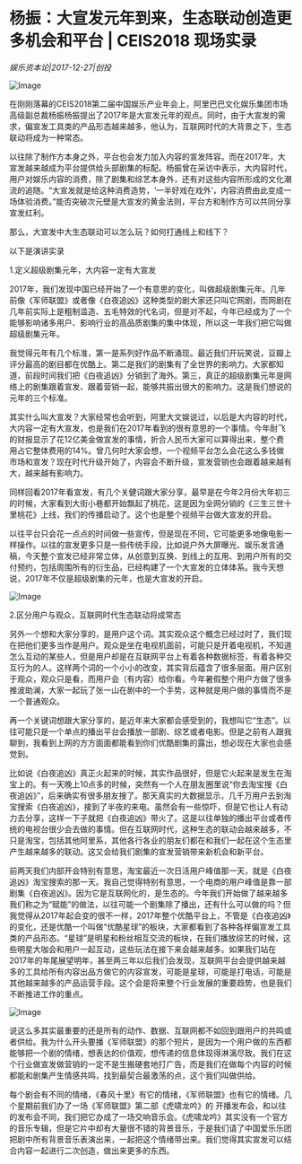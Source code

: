 # 杨振：大宣发元年到来，生态联动创造更多机会和平台 | CEIS2018 现场实录

*娱乐资本论|2017-12-27|创投*

![Image](http://p3.pstatp.com/large/593b00059323e526d11a)

在刚刚落幕的CEIS2018第二届中国娱乐产业年会上，阿里巴巴文化娱乐集团市场高级副总裁杨振杨振提出了2017年是大宣发元年的观点。同时，由于大宣发的需求，偏宣发工具类的产品形态越来越多，他认为，互联网时代的大背景之下，生态联动将成为一种常态。

以往除了制作方本身之外，平台也会发力加入内容的宣发阵容。而在2017年，大宣发越来越成为平台提供给头部剧集的标配。杨振曾在采访中表示，大内容时代，用户对娱乐内容的消费，除了剧集和综艺本身外，还有对这些内容所形成的文化潮流的追随。“大宣发就是给这种消费造势，‘一半好戏在戏外’，内容消费由此变成一场体验消费。”能否突破次元壁是大宣发的黄金法则，平台方和制作方可以共同分享宣发红利。

那么，大宣发中大生态联动可以怎么玩？如何打通线上和线下？

以下是演讲实录

1.定义超级剧集元年，大内容一定有大宣发

2017年，我们发现中国已经开始了一个有意思的变化，叫做超级剧集元年。几年前像《军师联盟》或者像《白夜追凶》这种类型的剧大家还只叫它网剧，而网剧在几年前实际上是粗制滥造、五毛特效的代名词，但是对不起，今年已经成为了一个能够影响诸多用户、影响行业的高品质剧集的集中体现，所以这一年我们把它叫做超级剧集元年。

我觉得元年有几个标准，第一是系列好作品不断涌现。最近我们开玩笑说，豆瓣上评分最高的剧目都在优酷上。第二是我们的剧集有了全世界的影响力。大家都知道，前段时间我们把《白夜追凶》分销到了海外。第三，真正的超级剧集元年是网络上的剧集跟着宣发、跟着营销一起，能够共振出很大的影响力。这是我们想说的元年的三个标准。

其实什么叫大宣发？大家经常也会听到，阿里大文娱说过，以后是大内容的时代，大内容一定有大宣发，也是我们在2017年看到的很有意思的一个事情。今年耐飞的财报显示了花12亿美金做宣发的事情，折合人民币大家可以算得出来，整个费用占它整体费用的14%。曾几何时大家会想，一个视频平台怎么会花这么多钱做市场和宣发？现在时代升级开始了，内容会不断升级，宣发营销也会跟着越来越有大，越来越有影响力。

同样回看2017年看宣发，有几个关健词跟大家分享，最早是在今年2月份大年初三的时候，大家看到大街小巷都开始飘起了桃花，这是因为全网分销的《三生三世十里桃花》上线，我们的传播启动了。这个也是整个视频平台做大宣发的开启。

以往平台只会花一点点的时间做一些宣传，但是现在不同，它可能更多地像电影一样操作。以往的宣发更多只是一些传统手段，比如说户外大屏曝光、娱乐发言通稿，今天整个宣发已经非常立体，从创意到互换、到线上的互用、到用户所有的交付预约，包括周围所有的衍生品，已经构建了一个大宣发的立体体系。我今天想说，2017年不仅是超级剧集的元年，也是大宣发的开启。

![Image](http://p2.pstatp.com/large/5942000139dc21651616)

2.区分用户与观众，互联网时代生态联动将成常态

另外一个想和大家分享的，是用户这个词。其实观众这个概念已经过时了，我们现在把他们更多当作是用户。观众是坐在电视机面前，可能只是开着电视机，不知道怎么互动的某些人，但是用户却是在互联网平台上有着各种数据标签，有着各种交互行为的人。这样两个词的一个小小的改变，其实背后蕴含了很多层面。用户区别于观众，观众只是看，而用户会（有内容）给你看。今年暑假整个用户方做了很多推波助澜，大家一起玩了张一山在剧中的一个手势，这种就是用户做的事情而不是一个普通观众。

再一个关键词想跟大家分享的，是近年来大家都会感受到的，我想叫它“生态”。以往可能只是一个单点的播出平台会播放一部剧、综艺或者电影。但是之前有人跟我聊到，我看到上网的方方面面都能看到你们优酷剧集的露出，想必现在大家也会感觉到。

比如说《白夜追凶》真正火起来的时候，其实作品很好，但是它火起来是发生在淘宝上的。有一天晚上10点多的时候，突然有一个人在朋友圈里说“你去淘宝搜《白夜追凶》”，后来确实有很多朋友搜了。那天真实的大数据显示，几千万用户去到淘宝搜索《白夜追凶》，接到了半夜的来电。虽然会有一些惊吓，但是它也让人有动力去分享，这样一下子就把《白夜追凶》带火了。这是以往单独的播出平台或者传统的电视台很少会去做的事情。但在互联网时代，这种生态的联动会越来越多，不只是淘宝，包括其他阿里系，其他各行各业的朋友们都在和我们一起在这个生态里产生越来越多的联动。这又会给我们剧集的宣发营销带来新机会和新平台。

前两天我们内部开会特别有意思，淘宝最近一次日活用户峰值那一天，就是《白夜追凶》淘宝搜索的那一天。我自己觉得特别有意思，一个电商的用户峰值是靠一部剧集《白夜追凶》。因为它是互联网化的，是生态的。今年我们开始做了越来越多我们称之为“赋能”的做法，以往可能一个剧集除了播出，还有什么可以做的吗？但我觉得从2017年起会变的很不一样，2017年整个优酷平台上，不管是《白夜追凶》的变化，还是优酷一个叫做“优酷星球”的板块，大家都看到了各种各样偏宣发工具类的产品形态。“星球”是明星和粉丝相互交流的板块，在我们播放综艺的时候，这些明星大咖会和用户一起互动，这些玩法在接下来会越来越多。如果我们站在2017年的年尾展望明年，甚至两三年以后我们会发现，互联网平台会提供越来越多的工具给所有内容出品方做它的内容宣发，可能是星球，可能是打电话，可能是其他越来越多的产品运营手段。这个会是将来整个行业发展的重要趋势，也是我们不断推进工作的重点。

![Image](http://p2.pstatp.com/large/593d00051e7c1bfa9e87)

说这么多其实最重要的还是所有的动作、数据、互联网都不如回到跟用户的共鸣或者供给。我为什么开头要播《军师联盟》的那个短片，是因为一个用户做的东西都能够把一个剧的情绪，想表达的价值观，想传递的信息体现得淋漓尽致。我们在这个行业做宣发做营销的一定不是生搬硬套地打广告，而是我们在做每个内容的时候都能和剧集产生情感共鸣，找到最契合最激荡的点，这个我们叫做供给。

每个剧会有不同的情绪，《春风十里》有它的情绪，《军师联盟》也有它的情绪。几个星期前我们办了一场《军师联盟》第二部《虎啸龙吟》的 开播发布会，和以往的发布会不同，我们把它办成了一场交响音乐会。《虎啸龙吟》其实没有一个官方的音乐专辑，但是它片中却有大量很不错的背景音乐，于是我们请了中国爱乐乐团把剧中所有背景音乐表演出来，一起把这个情绪带出来。我们觉得其实宣发可以结合内容一起进行二次创造，做出来更多的东西。

